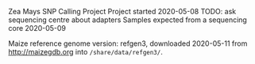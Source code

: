 Zea Mays SNP Calling Project
Project started 2020-05-08
TODO: ask sequencing centre about adapters
Samples expected from a sequencing core 2020-05-09


Maize reference genome version: refgen3, downloaded 2020-05-11 from 
http://maizegdb.org into `/share/data/refgen3/`.
